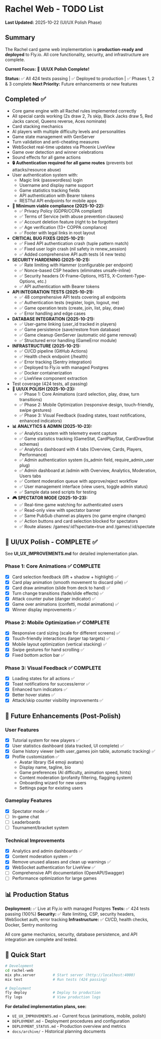 # Rachel Web - TODO List

**Last Updated:** 2025-10-22 (UI/UX Polish Phase)

## Summary
The Rachel card game web implementation is **production-ready and deployed** to Fly.io. All core functionality, security, and infrastructure are complete.

**Current Focus:** 🎉 **UI/UX Polish Complete!**

**Status:** ✅ All 424 tests passing | ✅ Deployed to production | ✅ Phases 1, 2 & 3 complete
**Next Priority:** Future enhancements or new features

## Completed ✅
- Core game engine with all Rachel rules implemented correctly
- All special cards working (2s draw 2, 7s skip, Black Jacks draw 5, Red Jacks cancel, Queens reverse, Aces nominate)
- Card stacking mechanics
- AI players with multiple difficulty levels and personalities
- Game state management with GenServer
- Turn validation and anti-cheating measures
- WebSocket real-time updates via Phoenix LiveView
- Game over detection and winner celebrations
- Sound effects for all game actions
- **🔒 Authentication required for all game routes** (prevents bot attacks/resource abuse)
- User authentication system with:
  - Magic link (passwordless) login
  - Username and display name support
  - Game statistics tracking fields
  - API authentication with Bearer tokens
  - RESTful API endpoints for mobile apps
- **📜 Minimum viable compliance (2025-10-22):**
  - ✅ Privacy Policy (GDPR/CCPA compliant)
  - ✅ Terms of Service (with abuse prevention clauses)
  - ✅ Account deletion feature (right to be forgotten)
  - ✅ Age verification (13+ COPPA compliance)
  - ✅ Footer with legal links in root layout
- **CRITICAL BUG FIXES (2025-10-21):**
  - ✅ Fixed API authentication crash (tuple pattern match)
  - ✅ Fixed user login crash (nil safety in renew_session)
  - ✅ Added comprehensive API auth tests (4 new tests)
- **SECURITY HARDENING (2025-10-21):**
  - ✅ Rate limiting with Hammer (configurable per endpoint)
  - ✅ Nonce-based CSP headers (eliminates unsafe-inline)
  - ✅ Security headers (X-Frame-Options, HSTS, X-Content-Type-Options, etc.)
  - ✅ API authentication with Bearer tokens
- **API INTEGRATION TESTS (2025-10-21):**
  - ✅ 48 comprehensive API tests covering all endpoints
  - ✅ Authentication tests (register, login, logout, me)
  - ✅ Game operation tests (create, join, list, play, draw)
  - ✅ Error handling and edge cases
- **DATABASE INTEGRATION (2025-10-21):**
  - ✅ User-game linking (user_id tracked in players)
  - ✅ Game persistence (save/restore from database)
  - ✅ Game cleanup GenServer (automatic old game removal)
  - ✅ Structured error handling (GameError module)
- **INFRASTRUCTURE (2025-10-21):**
  - ✅ CI/CD pipeline (GitHub Actions)
  - ✅ Health check endpoint (/health)
  - ✅ Error tracking (Sentry integration)
  - ✅ Deployed to Fly.io with managed Postgres
  - ✅ Docker containerization
  - ✅ LiveView component extraction
- Test coverage (424 tests, all passing)
- **🎨 UI/UX POLISH (2025-10-23):**
  - ✅ Phase 1: Core Animations (card selection, play, draw, turn transitions)
  - ✅ Phase 2: Mobile Optimization (responsive design, touch-friendly, swipe gestures)
  - ✅ Phase 3: Visual Feedback (loading states, toast notifications, enhanced indicators)
- **📊 ANALYTICS & ADMIN (2025-10-23):**
  - ✅ Analytics system with telemetry event capture
  - ✅ Game statistics tracking (GameStat, CardPlayStat, CardDrawStat schemas)
  - ✅ Analytics dashboard with 4 tabs (Overview, Cards, Players, Performance)
  - ✅ Admin authentication system (is_admin field, require_admin_user plug)
  - ✅ Admin dashboard at /admin with Overview, Analytics, Moderation, Users tabs
  - ✅ Content moderation queue with approve/reject workflow
  - ✅ User management interface (view users, toggle admin status)
  - ✅ Sample data seed scripts for testing
- **🎮 SPECTATOR MODE (2025-10-23):**
  - ✅ Real-time game watching for authenticated users
  - ✅ Read-only view with spectator banner
  - ✅ Same PubSub channel as players (no game engine changes)
  - ✅ Action buttons and card selection blocked for spectators
  - ✅ Route aliases: /games/:id?spectate=true and /games/:id/spectate

## 🎨 UI/UX Polish - COMPLETE ✅

See **UI_UX_IMPROVEMENTS.md** for detailed implementation plan.

### Phase 1: Core Animations ✅ COMPLETE
- [x] Card selection feedback (lift + shadow + highlight) ✅
- [x] Card play animation (smooth movement to discard pile) ✅
- [x] Card draw animation (slide from deck to hand) ✅
- [x] Turn change transitions (fade/slide effects) ✅
- [x] Attack counter pulse (danger indicator) ✅
- [x] Game over animations (confetti, modal animations) ✅
- [x] Winner display improvements ✅

### Phase 2: Mobile Optimization ✅ COMPLETE
- [x] Responsive card sizing (scale for different screens) ✅
- [x] Touch-friendly interactions (larger tap targets) ✅
- [x] Mobile layout optimization (vertical stacking) ✅
- [x] Swipe gestures for hand scrolling ✅
- [x] Fixed bottom action bar ✅

### Phase 3: Visual Feedback ✅ COMPLETE
- [x] Loading states for all actions ✅
- [x] Toast notifications for success/error ✅
- [x] Enhanced turn indicators ✅
- [x] Better hover states ✅
- [x] Attack/skip counter visibility improvements ✅

## 🎯 Future Enhancements (Post-Polish)

### User Features
- [x] Tutorial system for new players ✅
- [x] User statistics dashboard (data tracked, UI complete) ✅
- [x] Game history viewer (with user_games join table, automatic tracking) ✅
- [x] Profile customization ✅
  - Avatar library (54 emoji avatars)
  - Display name, tagline, bio
  - Game preferences (AI difficulty, animation speed, hints)
  - Content moderation (profanity filtering, flagging system)
  - Onboarding wizard for new users
  - Settings page for existing users

### Gameplay Features
- [x] Spectator mode ✅
- [ ] In-game chat
- [ ] Leaderboards
- [ ] Tournament/bracket system

### Technical Improvements
- [x] Analytics and admin dashboards ✅
- [x] Content moderation system ✅
- [x] Remove unused aliases and clean up warnings ✅
- [x] WebSocket authentication for LiveView ✅
- [ ] Comprehensive API documentation (OpenAPI/Swagger)
- [ ] Performance optimization for large games

## 📊 Production Status

**Deployment:** ✅ Live at Fly.io with managed Postgres
**Tests:** ✅ 424 tests passing (100%)
**Security:** ✅ Rate limiting, CSP, security headers, WebSocket auth, error tracking
**Infrastructure:** ✅ CI/CD, health checks, Docker, Sentry monitoring

All core game mechanics, security, database persistence, and API integration are complete and tested.

## 🚀 Quick Start

```bash
# Development
cd rachel-web
mix phx.server        # Start server (http://localhost:4000)
mix test              # Run tests (424 passing)

# Deployment
fly deploy            # Deploy to production
fly logs              # View production logs
```

**For detailed implementation plans, see:**
- `UI_UX_IMPROVEMENTS.md` - Current focus (animations, mobile, polish)
- `DEPLOYMENT.md` - Deployment procedures and configuration
- `DEPLOYMENT_STATUS.md` - Production overview and metrics
- `docs/archive/` - Historical planning documents